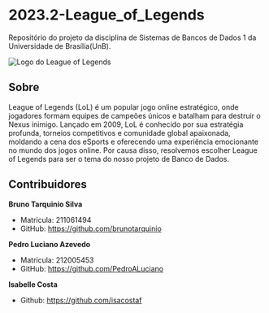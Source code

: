# 2023.2-League_of_Legends

Repositório do projeto da disciplina de Sistemas de Bancos de Dados 1 da Universidade de Brasília(UnB).

![Logo do League of Legends](https://blog.atacadogames.com/wp-content/uploads/2023/05/lol-2.jpg)


## Sobre
League of Legends (LoL) é um popular jogo online estratégico, onde jogadores formam equipes de campeões únicos e batalham para destruir o Nexus inimigo. Lançado em 2009, LoL é conhecido por sua estratégia profunda, torneios competitivos e comunidade global apaixonada, moldando a cena dos eSports e oferecendo uma experiência emocionante no mundo dos jogos online.
Por causa disso, resolvemos escolher League of Legends para ser o tema do nosso projeto de Banco de Dados.
## Contribuidores
**Bruno Tarquinio Silva**
- Matrícula: 211061494
- GitHub: https://github.com/brunotarquinio

**Pedro Luciano Azevedo**
- Matrícula: 212005453
- GitHub: https://github.com/PedroALuciano

**Isabelle Costa**
- Github: https://github.com/isacostaf
